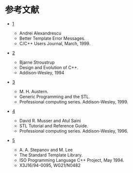 # 参考文献

- <a name="better-template-error-message" href="#better-template-error-message">1</a>
    - Andrei Alexandrescu
    - Better Template Error Messages.
    - C/C++ Users Journal, March, 1999.

- <a name="design-and-evolution" href="#design-and-evolution">2</a>
    - Bjarne Stroustrup
    - Design and Evolution of C++.
    - Addison-Wesley, 1994

- <a name="generic-programming-and-the-stl" href="#generic-programming-and-the-stl">3</a>
    - M. H. Austern.
    - Generic Programming and the STL.
    - Professional computing series. Addison-Wesley, 1999.

- <a name="stl-tutorial-and-reference-guide" href="#stl-tutorial-and-reference-guide">4</a>
    - David R. Musser and Atul Saini
    - STL Tutorial and Reference Guide.
    - Professional computing series. Addison-Wesley, 1996.

- <a name="the-standard-template-library" href="#the-standard-template-library">5</a>
    - A. A. Stepanov and M. Lee
    - The Standard Template Library.
    - ISO Programming Language C++ Project, May 1994.
    - X3J16/94-0095, WG21/N0482

